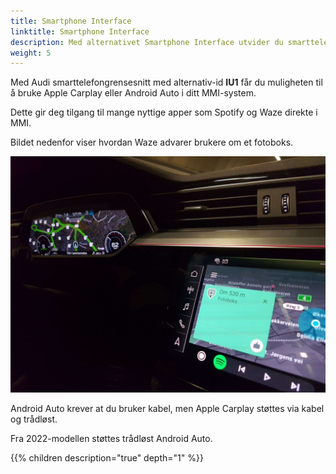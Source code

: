 ```yaml
---
title: Smartphone Interface
linktitle: Smartphone Interface
description: Med alternativet Smartphone Interface utvider du smarttelefonen til MMI-systemet
weight: 5
---
```


Med Audi smarttelefongrensesnitt med alternativ-id **IU1** får du muligheten til å bruke Apple Carplay eller Android Auto i ditt MMI-system.

Dette gir deg tilgang til mange nyttige apper som Spotify og Waze direkte i MMI.

Bildet nedenfor viser hvordan Waze advarer brukere om et fotoboks.

![Speedcam](speedcam.jpeg "Android Auto med Waze advarsel om hastighetskamera")

Android Auto krever at du bruker kabel, men Apple Carplay støttes via kabel og trådløst.

Fra 2022-modellen støttes trådløst Android Auto.

{{% children description="true" depth="1" %}}

